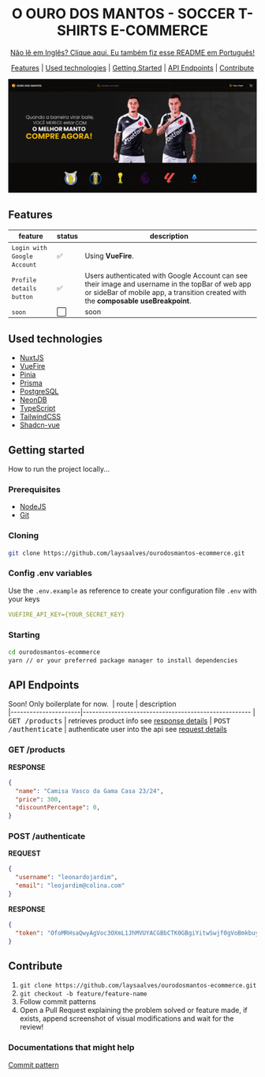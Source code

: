 <h1 align="center" style="font-weight: bold;">O OURO DOS MANTOS - SOCCER T-SHIRTS E-COMMERCE</h1>
<p align="center" style="font-weight: semibold;">
<a href="https://github.com/laysaalves/ourodosmantos-ecommerce/blob/main/README-PTBR.md">Não lê em Inglês? Clique aqui. Eu também fiz esse README em Português!</a>
</p>

<p align="center">
  <a href="#feat">Features</a> |
  <a href="#techs">Used technologies</a> |  
  <a href="#started">Getting Started</a> | 
  <a href="#routes">API Endpoints</a> |
  <a href="#contribute">Contribute</a>
</p>

<p align="center">
  <img alt="project home page" width="600px" src="./.github/assets/print-home.PNG" />
<p>

<h2 id="feat">Features</h2>

| feature | status | description    
| ------------- | ------------- | ------------- |
| `Login with Google Account` | :white_check_mark:  | Using **VueFire**.  
| `Profile details button` | :white_check_mark:  | Users authenticated with Google Account can see their image and username in the topBar of web app or sideBar of mobile app, a transition created with the **composable useBreakpoint**.
| `soon` | :white_large_square: | soon

<h2 id="techs">Used technologies</h2>

- [NuxtJS](https://nuxtjs.org/)
- [VueFire](https://vuefire.vuejs.org/)
- [Pinia](https://pinia.vuejs.org/)
- [Prisma](https://www.prisma.io/)
- [PostgreSQL](https://www.postgresql.org/)
- [NeonDB](https://neon.tech/docs/introduction)
- [TypeScript](https://www.typescriptlang.org/)
- [TailwindCSS](https://tailwindcss.com/)
- [Shadcn-vue](https://www.shadcn-vue.com/)

<h2 id="started">Getting started</h2>

How to run the project locally...

<h3>Prerequisites</h3>

- [NodeJS](https://nodejs.org/en)
- [Git](https://git-scm.com/)

<h3>Cloning</h3>

```bash
git clone https://github.com/laysaalves/ourodosmantos-ecommerce.git
```

<h3>Config .env variables</h2>

Use the `.env.example` as reference to create your configuration file `.env` with your keys

```yaml
VUEFIRE_API_KEY={YOUR_SECRET_KEY}
```

<h3>Starting</h3>

```bash
cd ourodosmantos-ecommerce
yarn // or your preferred package manager to install dependencies
```

<h2 id="routes">API Endpoints</h2>

Soon! Only boilerplate for now.
​
| route               | description                                          
|----------------------|-----------------------------------------------------
| <kbd>GET /products</kbd> | retrieves product info see [response details](#get-product-detail)
| <kbd>POST /authenticate</kbd> | authenticate user into the api see [request details](#post-auth-detail)

<h3 id="get-product-detail">GET /products</h3>

**RESPONSE**

```json
{
  "name": "Camisa Vasco da Gama Casa 23/24",
  "price": 300,
  "discountPercentage": 0,
}
```

<h3 id="post-auth-detail">POST /authenticate</h3>

**REQUEST**

```json
{
  "username": "leonardojardim",
  "email": "leojardim@colina.com"
}
```

**RESPONSE**

```json
{
  "token": "OfoMRHsaQwyAgVoc3OXmL1JhMVUYACGBbCTK0GBgiYitwSwjf0gVoBmkbuyy0pSk"
}
```

<h2 id="contribute">Contribute</h2>

1. `git clone https://github.com/laysaalves/ourodosmantos-ecommerce.git`
2. `git checkout -b feature/feature-name`
3. Follow commit patterns
4. Open a Pull Request explaining the problem solved or feature made, if exists, append screenshot of visual modifications and wait for the review!

<h3>Documentations that might help</h3>

[Commit pattern](https://www.conventionalcommits.org/en/v1.0.0/)
